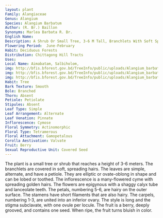 ```yaml
---
layout: plant
Family: Alangiaceae
Genus: Alangium
Species: Alangium Barbatum
Author: (R. Br.) Baillon
Synonyms: Marlea Barbata R. Br.
English Name: 
Description: A Shrub Or Small Tree, 3-6 M Tall, Branchlets With Soft Spreading Hairs. Leaves Simple, Alternate, Petiolate, Elliptic Or Ovate-oblong, Lobed Or Toothed. Inflorescence A Many-flowered Cyme, With Spreading Golden Hairs. Flowers Epigynous. Calyx Tube Shaggy, Teeth Lanceolate. Petals 5-6, Hairy On The Outer Surface. Stamens With Short Filaments, Filaments Hairy. Carpels 1-3, United Into An Inferior Ovary, Style Long, Stigma Subclavate, Ovule 1 Per Locule. Fruit A Berry, Deeply Grooved, 1-seeded, Bluish When Ripe. 
Flowering Period:  June-February
Habit: Deciduous Forests
Distribution: Chittagong Hill Tracts
Uses: 
Local Name: Aimabatam, Salbiholom, 
img: http://bfis.bforest.gov.bd/TreeInfo/public/uploads/Alangium_barbatum2.jpg
img: http://bfis.bforest.gov.bd/TreeInfo/public/uploads/Alangium_barbatum11.JPG
img: http://bfis.bforest.gov.bd/TreeInfo/public/uploads/Alangium_barbatum21.jpg
Habit: Tree
Bark Texture: Smooth
Bole: Branched
Thorn: Absent
Petiole: Petiolate
Stipules: Absent
Leaf Type: Simple
Leaf Arrangement: Alternate
Leaf Venation: Pinnate
Inflorescence: Cymose
Floral Symmetry: Actinomorphic
Floral Type: Tetramerous
Floral Attachment: Gamopetalous
Corolla Aestivation: Valvate
Fruit: Berry
Sexual Reproductive Unit: Covered Seed
---
```

The plant is a small tree or shrub that reaches a height of 3-6 meters. The branchlets are covered in soft, spreading hairs. The leaves are simple, alternate, and have a petiole. They are elliptic or ovate-oblong in shape and can be lobed or toothed. The inflorescence is a many-flowered cyme with spreading golden hairs. The flowers are epigynous with a shaggy calyx tube and lanceolate teeth. The petals, numbering 5-6, are hairy on the outer surface. The stamens have short filaments that are also hairy. The carpels, numbering 1-3, are united into an inferior ovary. The style is long and the stigma subclavate, with one ovule per locule. The fruit is a berry, deeply grooved, and contains one seed. When ripe, the fruit turns bluish in color.

